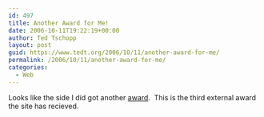 ```yaml
---
id: 497
title: Another Award for Me!
date: 2006-10-11T19:22:19+00:00
author: Ted Tschopp
layout: post
guid: https://www.tedt.org/2006/10/11/another-award-for-me/
permalink: /2006/10/11/another-award-for-me/
categories:
  - Web
---
```

Looks like the side I did got another [award](http://www.webaward.org/winner.asp?eid=7206).&#160; This is the third external award the site has recieved.